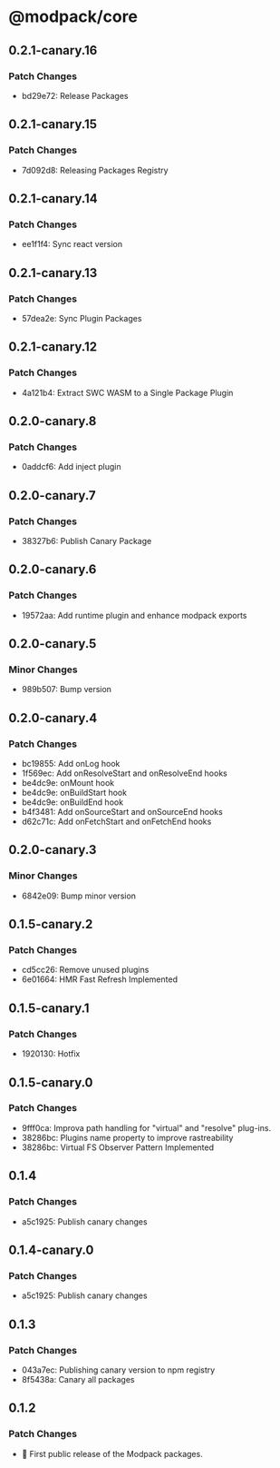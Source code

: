 # @modpack/core

## 0.2.1-canary.16

### Patch Changes

- bd29e72: Release Packages

## 0.2.1-canary.15

### Patch Changes

- 7d092d8: Releasing Packages Registry

## 0.2.1-canary.14

### Patch Changes

- ee1f1f4: Sync react version

## 0.2.1-canary.13

### Patch Changes

- 57dea2e: Sync Plugin Packages

## 0.2.1-canary.12

### Patch Changes

- 4a121b4: Extract SWC WASM to a Single Package Plugin

## 0.2.0-canary.8

### Patch Changes

- 0addcf6: Add inject plugin

## 0.2.0-canary.7

### Patch Changes

- 38327b6: Publish Canary Package

## 0.2.0-canary.6

### Patch Changes

- 19572aa: Add runtime plugin and enhance modpack exports

## 0.2.0-canary.5

### Minor Changes

- 989b507: Bump version

## 0.2.0-canary.4

### Patch Changes

- bc19855: Add onLog hook
- 1f569ec: Add onResolveStart and onResolveEnd hooks
- be4dc9e: onMount hook
- be4dc9e: onBuildStart hook
- be4dc9e: onBuildEnd hook
- b4f3481: Add onSourceStart and onSourceEnd hooks
- d62c71c: Add onFetchStart and onFetchEnd hooks

## 0.2.0-canary.3

### Minor Changes

- 6842e09: Bump minor version

## 0.1.5-canary.2

### Patch Changes

- cd5cc26: Remove unused plugins
- 6e01664: HMR Fast Refresh Implemented

## 0.1.5-canary.1

### Patch Changes

- 1920130: Hotfix

## 0.1.5-canary.0

### Patch Changes

- 9fff0ca: Improva path handling for "virtual" and "resolve" plug-ins.
- 38286bc: Plugins name property to improve rastreability
- 38286bc: Virtual FS Observer Pattern Implemented

## 0.1.4

### Patch Changes

- a5c1925: Publish canary changes

## 0.1.4-canary.0

### Patch Changes

- a5c1925: Publish canary changes

## 0.1.3

### Patch Changes

- 043a7ec: Publishing canary version to npm registry
- 8f5438a: Canary all packages

## 0.1.2

### Patch Changes

- 🎉 First public release of the Modpack packages.
